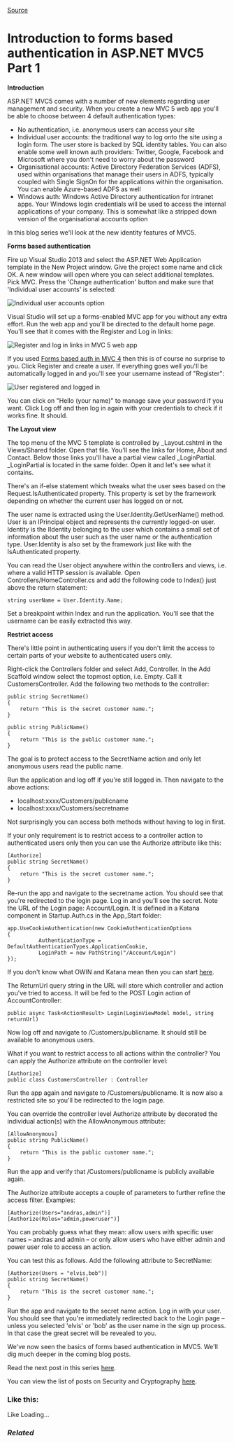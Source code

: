[Source](http://dotnetcodr.com/2014/06/23/introduction-to-forms-based-authentication-in-asp-net-mvc5-part-1/ "Permalink to Introduction to forms based authentication in ASP.NET MVC5 Part 1")

# Introduction to forms based authentication in ASP.NET MVC5 Part 1

**Introduction**

ASP.NET MVC5 comes with a number of new elements regarding user management and security. When you create a new MVC 5 web app you'll be able to choose between 4 default authentication types:

* No authentication, i.e. anonymous users can access your site
* Individual user accounts: the traditional way to log onto the site using a login form. The user store is backed by SQL identity tables. You can also enable some well known auth providers: Twitter, Google, Facebook and Microsoft where you don't need to worry about the password
* Organisational accounts: Active Directory Federation Services (ADFS), used within organisations that manage their users in ADFS, typically coupled with Single SignOn for the applications within the organisation. You can enable Azure-based ADFS as well
* Windows auth: Windows Active Directory authentication for intranet apps. Your Windows login credentials will be used to access the internal applications of your company. This is somewhat like a stripped down version of the organisational accounts option

In this blog series we'll look at the new identity features of MVC5.

**Forms based authentication**

Fire up Visual Studio 2013 and select the ASP.NET Web Application template in the New Project window. Give the project some name and click OK. A new window will open where you can select additional templates. Pick MVC. Press the 'Change authentication' button and make sure that 'Individual user accounts' is selected:

![Individual user accounts option][1]

Visual Studio will set up a forms-enabled MVC app for you without any extra effort. Run the web app and you'll be directed to the default home page. You'll see that it comes with the Register and Log in links:

![Register and log in links in MVC 5 web app][2]

If you used [Forms based auth in MVC 4][3] then this is of course no surprise to you. Click Register and create a user. If everything goes well you'll be automatically logged in and you'll see your username instead of "Register":

![User registered and logged in][4]

You can click on "Hello (your name)" to manage save your password if you want. Click Log off and then log in again with your credentials to check if it works fine. It should.

**The Layout view**

The top menu of the MVC 5 template is controlled by _Layout.cshtml in the Views/Shared folder. Open that file. You'll see the links for Home, About and Contact. Below those links you'll have a partial view called _LoginPartial. _LoginPartial is located in the same folder. Open it and let's see what it contains.

There's an if-else statement which tweaks what the user sees based on the Request.IsAuthenticated property. This property is set by the framework depending on whether the current user has logged on or not.

The user name is extracted using the User.Identity.GetUserName() method. User is an IPrincipal object and represents the currently logged-on user. Identity is the IIdentity belonging to the user which contains a small set of information about the user such as the user name or the authentication type. User.Identity is also set by the framework just like with the IsAuthenticated property.

You can read the User object anywhere within the controllers and views, i.e. where a valid HTTP session is available. Open Controllers/HomeController.cs and add the following code to Index() just above the return statement:



    string userName = User.Identity.Name;


Set a breakpoint within Index and run the application. You'll see that the username can be easily extracted this way.

**Restrict access**

There's little point in authenticating users if you don't limit the access to certain parts of your website to authenticated users only.

Right-click the Controllers folder and select Add, Controller. In the Add Scaffold window select the topmost option, i.e. Empty. Call it CustomersController. Add the following two methods to the controller:



    public string SecretName()
    {
    	return "This is the secret customer name.";
    }

    public string PublicName()
    {
    	return "This is the public customer name.";
    }


The goal is to protect access to the SecretName action and only let anonymous users read the public name.

Run the application and log off if you're still logged in. Then navigate to the above actions:

* localhost:xxxx/Customers/publicname
* localhost:xxxx/Customers/secretname

Not surprisingly you can access both methods without having to log in first.

If your only requirement is to restrict access to a controller action to authenticated users only then you can use the Authorize attribute like this:



    [Authorize]
    public string SecretName()
    {
    	return "This is the secret customer name.";
    }


Re-run the app and navigate to the secretname action. You should see that you're redirected to the login page. Log in and you'll see the secret. Note the URL of the Login page: Account/Login. It is defined in a Katana component in Startup.Auth.cs in the App_Start folder:



    app.UseCookieAuthentication(new CookieAuthenticationOptions
    {
              AuthenticationType = DefaultAuthenticationTypes.ApplicationCookie,
              LoginPath = new PathString("/Account/Login")
    });


If you don't know what OWIN and Katana mean then you can start [here][5].

The ReturnUrl query string in the URL will store which controller and action you've tried to access. It will be fed to the POST Login action of AccountController:



    public async Task<ActionResult> Login(LoginViewModel model, string returnUrl)


Now log off and navigate to /Customers/publicname. It should still be available to anonymous users.

What if you want to restrict access to all actions within the controller? You can apply the Authorize attribute on the controller level:



    [Authorize]
    public class CustomersController : Controller


Run the app again and navigate to /Customers/publicname. It is now also a restricted site so you'll be redirected to the login page.

You can override the controller level Authorize attribute by decorated the individual action(s) with the AllowAnonymous attribute:



    [AllowAnonymous]
    public string PublicName()
    {
    	return "This is the public customer name.";
    }


Run the app and verify that /Customers/publicname is publicly available again.

The Authorize attribute accepts a couple of parameters to further refine the access filter. Examples:



    [Authorize(Users="andras,admin")]
    [Authorize(Roles="admin,poweruser")]


You can probably guess what they mean: allow users with specific user names – andras and admin – or only allow users who have either admin and power user role to access an action.

You can test this as follows. Add the following attribute to SecretName:



    [Authorize(Users = "elvis,bob")]
    public string SecretName()
    {
    	return "This is the secret customer name.";
    }


Run the app and navigate to the secret name action. Log in with your user. You should see that you're immediately redirected back to the Login page – unless you selected 'elvis' or 'bob' as the user name in the sign up process. In that case the great secret will be revealed to you.

We've now seen the basics of forms based authentication in MVC5. We'll dig much deeper in the coming blog posts.

Read the next post in this series [here][6].

You can view the list of posts on Security and Cryptography [here][7].

### Like this:

Like Loading...

### _Related_

[1]: http://dotnetcodr.files.wordpress.com/2014/05/individual-user-accounts-option.png?w=630&h=439
[2]: http://dotnetcodr.files.wordpress.com/2014/05/register-and-log-in-links-in-mvc-5-web-app.png?w=630&h=132
[3]: http://dotnetcodr.com/2013/01/21/introduction-to-forms-based-authentication-in-net4-5-mvc4-with-c-part-1/ "Introduction to Forms based authentication in .NET4.5 MVC4 with C# Part 1"
[4]: http://dotnetcodr.files.wordpress.com/2014/05/user-registered-and-logged-in.png?w=630
[5]: http://dotnetcodr.com/2014/04/14/owin-and-katana-part-1-the-basics/ "OWIN and Katana part 1: the basics"
[6]: http://dotnetcodr.com/2014/06/26/introduction-to-forms-based-authentication-in-asp-net-mvc5-part-2/ "Introduction to forms based authentication in ASP.NET MVC5 Part 2"
[7]: http://dotnetcodr.com/security-and-cryptography/ "Security and cryptography"
